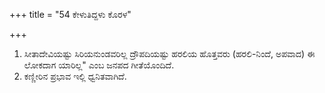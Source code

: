+++
title = "54 ಕೇಳುತಿದ್ದಳು ಕೊರಳ"

+++
1. ಸೀತಾದೇವಿಯಷ್ಟು ಸಿರಿಯನುಂಡವರಿಲ್ಲ ದ್ರೌಪದಿಯಷ್ಟು ಹರಲಿಯ ಹೊತ್ತವರು (ಹರಲಿ-ನಿಂದೆ, ಅಪವಾದ) ಈ ಲೋಕದಾಗ ಯಾರಿಲ್ಲ" ಎಂಬ ಜನಪದ ಗೀತೆಯೊಂದಿದೆ.  
2. ಕಣ್ಣೀರಿನ ಪ್ರಭಾವ ಇಲ್ಲಿ ಧ್ವನಿತವಾಗಿದೆ.